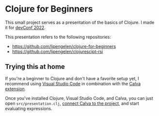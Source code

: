 # Clojure for Beginners

This small project serves as a presentation of the basics of Clojure.
I made it for [devConf 2022](https://devconf.nl/).

This presentation refers to the following repositories:
 - https://github.com/ljpengelen/clojure-for-beginners
 - https://github.com/ljpengelen/clojurescipt-rsi

## Trying this at home

If you're a beginner to Clojure and don't have a favorite setup yet, I recommend using [Visual Studio Code](https://code.visualstudio.com/) in combination with the [Calva extension](https://calva.io/).

Once you've installed Clojure, Visual Studio Code, and Calva, you can just open `src/presentation.clj`, [connect Calva to the project](https://calva.io/connect/), and start evaluating expressions.
